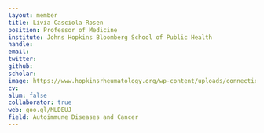 ```yaml
---
layout: member
title: Livia Casciola-Rosen
position: Professor of Medicine
institute: Johns Hopkins Bloomberg School of Public Health
handle: 
email: 
twitter: 
github: 
scholar: 
image: https://www.hopkinsrheumatology.org/wp-content/uploads/connections-images/livia-casciola-rosen/CASCIOLA_original-5ebdd7c6a6bfcf671cd9b2eddb6fd9c3.jpg
cv: 
alum: false
collaborator: true                               
web: goo.gl/MLDEUJ
field: Autoimmune Diseases and Cancer
---
```


